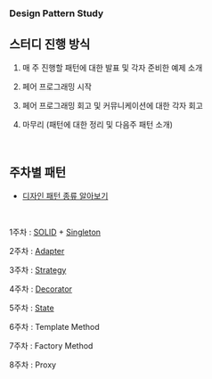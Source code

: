 ### Design Pattern Study

## 스터디 진행 방식
1. 매 주 진행할 패턴에 대한 발표 및 각자 준비한 예제 소개

2. 페어 프로그래밍 시작

3. 페어 프로그래밍 회고 및 커뮤니케이션에 대한 각자 회고

4. 마무리 (패턴에 대한 정리 및 다음주 패턴 소개)

<br>

## 주차별 패턴

* [디자인 패턴 종류 알아보기](https://github.com/minkyuu/study-design/wiki/%EB%94%94%EC%9E%90%EC%9D%B8-%ED%8C%A8%ED%84%B4-%EC%A2%85%EB%A5%98)

<br>

1주차 : [SOLID](https://github.com/minkyuu/study-design/blob/main/SOLID/SOLID.md) + [Singleton](https://github.com/minkyuu/study-design/blob/main/Singleton/Singleton-Pattern.md)

2주차 : [Adapter](https://github.com/minkyuu/study-design/blob/main/Adapter/Adapter-Pattern.md)

3주차 : [Strategy](https://github.com/minkyuu/study-design/blob/main/Strategy/Strategy-Pattern.md)

4주차 : [Decorator](https://github.com/minkyuu/study-design/blob/main/Decorator/Decorator-Pattern.md)

5주차 : [State](https://github.com/minkyuu/study-design/blob/main/State/State-Pattern.md)

6주차 : Template Method

7주차 : Factory Method

8주차 : Proxy
